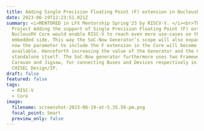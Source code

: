 ```yaml
---
title: Adding Single Precision Floating Point (F) extension in NucleusRV Core
date: 2023-06-19T12:23:51.021Z
summary: <i>M﻿ENTORED in LFX Mentorship Spring'23 by RISCV-V. </i><br>T﻿his
  Project Adding the support of Single Precision Floating Point (F) extension in
  NucleusRV Core would enable RISC-V to reach even more use-cases on the deeply
  embedded side. This way the SoC-Now Generator’s scope will also expand so that
  now the parameter to include the F extension in the Core will become
  available. Henceforth increasing the value of the Generator and the Core
  standalone itself. The SoC-Now generator furthermore uses two Frameworks
  Caravan and Jigsaw, for connecting Buses and Devices respectively in any
  CHISEL Design/IP.
draft: false
featured: false
tags:
  - RISC-V
  - Core
image:
  filename: screenshot-2023-06-19-at-5.35.58-pm.png
  focal_point: Smart
  preview_only: false
---
```

